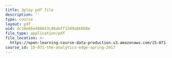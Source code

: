 ```yaml
---
title: 3play pdf file
description: ''
type: course
layout: pdf
uid: dc18e66ed88643c86abff1349ab66b8e
file_type: application/pdf
file_location: >-
  https://open-learning-course-data-production.s3.amazonaws.com/15-071-the-analytics-edge-spring-2017/dc18e66ed88643c86abff1349ab66b8e_j1d4_wrUEVs.pdf
course_id: 15-071-the-analytics-edge-spring-2017
---
```

